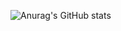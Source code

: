 ![Anurag's GitHub stats](https://github-readme-stats.vercel.app/api?username=Redsham&show_icons=true&theme=transparent)
